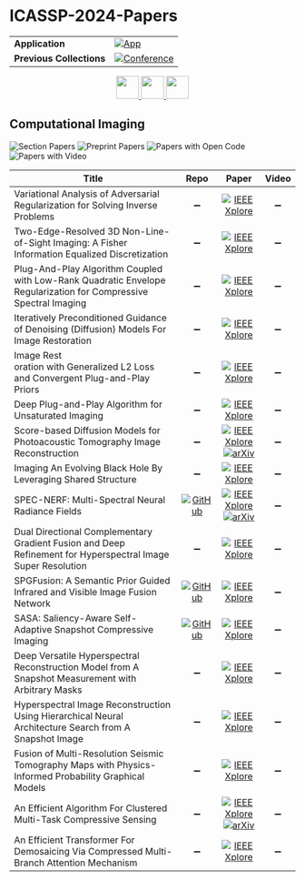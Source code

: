 # ICASSP-2024-Papers

<table>
    <tr>
        <td><strong>Application</strong></td>
        <td>
            <a href="https://huggingface.co/spaces/DmitryRyumin/NewEraAI-Papers" style="float:left;">
                <img src="https://img.shields.io/badge/🤗-NewEraAI--Papers-FFD21F.svg" alt="App" />
            </a>
        </td>
    </tr>
    <tr>
        <td><strong>Previous Collections</strong></td>
        <td>
            <a href="https://github.com/DmitryRyumin/ICASSP-2023-24-Papers/blob/main/README_2023.md">
                <img src="http://img.shields.io/badge/ICASSP-2023-0073AE.svg" alt="Conference">
            </a>
        </td>
    </tr>
</table>

<div align="center">
    <a href="https://github.com/DmitryRyumin/ICASSP-2023-24-Papers/blob/main/sections/2024/main/MMSP-P3.md">
        <img src="https://cdn.jsdelivr.net/gh/DmitryRyumin/NewEraAI-Papers@main/images/left.svg" width="40" alt="" />
    </a>
    <a href="https://github.com/DmitryRyumin/ICASSP-2023-24-Papers/">
        <img src="https://cdn.jsdelivr.net/gh/DmitryRyumin/NewEraAI-Papers@main/images/home.svg" width="40" alt="" />
    </a>
    <a href="https://github.com/DmitryRyumin/ICASSP-2023-24-Papers/blob/main/sections/2024/main/AASP-P6.md">
        <img src="https://cdn.jsdelivr.net/gh/DmitryRyumin/NewEraAI-Papers@main/images/right.svg" width="40" alt="" />
    </a>
</div>

## Computational Imaging

![Section Papers](https://img.shields.io/badge/Section%20Papers-soon-42BA16) ![Preprint Papers](https://img.shields.io/badge/Preprint%20Papers-soon-b31b1b) ![Papers with Open Code](https://img.shields.io/badge/Papers%20with%20Open%20Code-soon-1D7FBF) ![Papers with Video](https://img.shields.io/badge/Papers%20with%20Video-0-FF0000)

| **Title** | **Repo** | **Paper** | **Video** |
|-----------|:--------:|:---------:|:---------:|
| Variational Analysis of Adversarial Regularization for Solving Inverse Problems | :heavy_minus_sign: | [![IEEE Xplore](https://img.shields.io/badge/IEEE-10446385-E4A42C.svg)](https://ieeexplore.ieee.org/document/10446385) | :heavy_minus_sign: |
| Two-Edge-Resolved 3D Non-Line-of-Sight Imaging: A Fisher Information Equalized Discretization | :heavy_minus_sign: | [![IEEE Xplore](https://img.shields.io/badge/IEEE-10446406-E4A42C.svg)](https://ieeexplore.ieee.org/document/10446406) | :heavy_minus_sign: |
| Plug-And-Play Algorithm Coupled with Low-Rank Quadratic Envelope Regularization for Compressive Spectral Imaging | :heavy_minus_sign: | [![IEEE Xplore](https://img.shields.io/badge/IEEE-10447145-E4A42C.svg)](https://ieeexplore.ieee.org/document/10447145) | :heavy_minus_sign: |
| Iteratively Preconditioned Guidance of Denoising (Diffusion) Models For Image Restoration | :heavy_minus_sign: | [![IEEE Xplore](https://img.shields.io/badge/IEEE-10446692-E4A42C.svg)](https://ieeexplore.ieee.org/document/10446692) | :heavy_minus_sign: |
| Image Rest<br/>oration with Generalized L2 Loss and Convergent Plug-and-Play Priors | :heavy_minus_sign: | [![IEEE Xplore](https://img.shields.io/badge/IEEE-10446244-E4A42C.svg)](https://ieeexplore.ieee.org/document/10446244) | :heavy_minus_sign: |
| Deep Plug-and-Play Algorithm for Unsaturated Imaging | :heavy_minus_sign: | [![IEEE Xplore](https://img.shields.io/badge/IEEE-10446495-E4A42C.svg)](https://ieeexplore.ieee.org/document/10446495) | :heavy_minus_sign: |
| Score-based Diffusion Models for Photoacoustic Tomography Image Reconstruction | :heavy_minus_sign: | [![IEEE Xplore](https://img.shields.io/badge/IEEE-10447579-E4A42C.svg)](https://ieeexplore.ieee.org/document/10447579) <br/> [![arXiv](https://img.shields.io/badge/arXiv-2404.00471-b31b1b.svg)](https://arxiv.org/abs/2404.00471) | :heavy_minus_sign: |
| Imaging An Evolving Black Hole By Leveraging Shared Structure | :heavy_minus_sign: | [![IEEE Xplore](https://img.shields.io/badge/IEEE-10445896-E4A42C.svg)](https://ieeexplore.ieee.org/document/10445896) | :heavy_minus_sign: |
| SPEC-NERF: Multi-Spectral Neural Radiance Fields | [![GitHub](https://img.shields.io/github/stars/CPREgroup/SpecNeRF-v2?style=flat)](https://github.com/CPREgroup/SpecNeRF-v2) | [![IEEE Xplore](https://img.shields.io/badge/IEEE-10446015-E4A42C.svg)](https://ieeexplore.ieee.org/document/10446015) <br/> [![arXiv](https://img.shields.io/badge/arXiv-2310.12987-b31b1b.svg)](https://arxiv.org/abs/2310.12987) | :heavy_minus_sign: |
| Dual Directional Complementary Gradient Fusion and Deep Refinement for Hyperspectral Image Super Resolution | :heavy_minus_sign: | [![IEEE Xplore](https://img.shields.io/badge/IEEE-10446402-E4A42C.svg)](https://ieeexplore.ieee.org/document/10446402) | :heavy_minus_sign: |
| SPGFusion: A Semantic Prior Guided Infrared and Visible Image Fusion Network | [![GitHub](https://img.shields.io/github/stars/tianzhiya/SPGFusion?style=flat)](https://github.com/tianzhiya/SPGFusion) | [![IEEE Xplore](https://img.shields.io/badge/IEEE-10448503-E4A42C.svg)](https://ieeexplore.ieee.org/document/10448503) | :heavy_minus_sign: |
| SASA: Saliency-Aware Self-Adaptive Snapshot Compressive Imaging | [![GitHub](https://img.shields.io/github/stars/IndigoPurple/SASA?style=flat)](https://github.com/IndigoPurple/SASA) | [![IEEE Xplore](https://img.shields.io/badge/IEEE-10446309-E4A42C.svg)](https://ieeexplore.ieee.org/document/10446309) | :heavy_minus_sign: |
| Deep Versatile Hyperspectral Reconstruction Model from A Snapshot Measurement with Arbitrary Masks | :heavy_minus_sign: | [![IEEE Xplore](https://img.shields.io/badge/IEEE-10445895-E4A42C.svg)](https://ieeexplore.ieee.org/document/10445895) | :heavy_minus_sign: |
| Hyperspectral Image Reconstruction Using Hierarchical Neural Architecture Search from A Snapshot Image | :heavy_minus_sign: | [![IEEE Xplore](https://img.shields.io/badge/IEEE-10448077-E4A42C.svg)](https://ieeexplore.ieee.org/document/10448077) | :heavy_minus_sign: |
| Fusion of Multi-Resolution Seismic Tomography Maps with Physics-Informed Probability Graphical Models | :heavy_minus_sign: | [![IEEE Xplore](https://img.shields.io/badge/IEEE-10446172-E4A42C.svg)](https://ieeexplore.ieee.org/document/10446172) | :heavy_minus_sign: |
| An Efficient Algorithm For Clustered Multi-Task Compressive Sensing | :heavy_minus_sign: | [![IEEE Xplore](https://img.shields.io/badge/IEEE-10448283-E4A42C.svg)](https://ieeexplore.ieee.org/document/10448283) <br/> [![arXiv](https://img.shields.io/badge/arXiv-2310.00420-b31b1b.svg)](https://arxiv.org/abs/2310.00420) | :heavy_minus_sign: |
| An Efficient Transformer For Demosaicing Via Compressed Multi-Branch Attention Mechanism | :heavy_minus_sign: | [![IEEE Xplore](https://img.shields.io/badge/IEEE-10447776-E4A42C.svg)](https://ieeexplore.ieee.org/document/10447776) | :heavy_minus_sign: |
